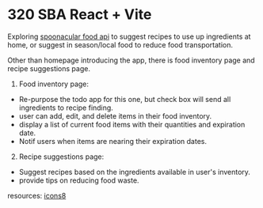 # 320 SBA React + Vite

Exploring [spoonacular food api](https://spoonacular.com/food-api) to suggest recipes to use up ingredients at home, or suggest in season/local food to reduce food transportation.

Other than homepage introducing the app, there is food inventory page and recipe suggestions page.

1. Food inventory page: 
- Re-purpose the todo app for this one, but check box will send all ingredients to recipe finding.
- user can add, edit, and delete items in their food inventory.
- display a list of current food items with their quantities and expiration date.
- Notif users when items are nearing their expiration dates.

2. Recipe suggestions page: 
- Suggest recipes based on the ingredients available in user's inventory.
- provide tips on reducing food waste.

resources:
[icons8](https://icons8.com/)
